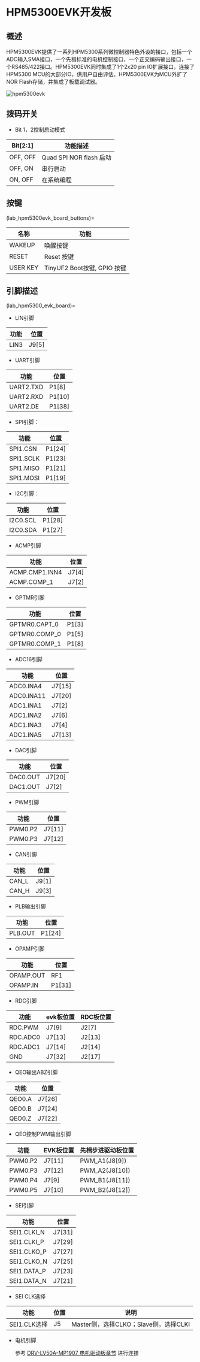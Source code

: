 # HPM5300EVK开发板

## 概述

HPM5300EVK提供了一系列HPM5300系列微控制器特色外设的接口，包括一个ADC输入SMA接口，一个先楫标准的电机控制接口，一个正交编码输出接口，一个RS485/422接口。HPM5300EVK同时集成了1个2x20 pin IO扩展接口，连接了HPM5300 MCU的大部分IO，供用户自由评估。HPM5300EVK为MCU外扩了NOR Flash存储，并集成了板载调试器。

![hpm5300evk](doc/hpm5300evk.png "hpm5300evk")

## 拨码开关

- Bit 1，2控制启动模式

| Bit[2:1] | 功能描述                |
| -------- | ----------------------- |
| OFF, OFF | Quad SPI NOR flash 启动 |
| OFF, ON  | 串行启动                |
| ON, OFF  | 在系统编程              |

## 按键

(lab_hpm5300evk_board_buttons)=

| 名称     | 功能                        |
| -------- | --------------------------- |
| WAKEUP   | 唤醒按键                    |
| RESET    | Reset 按键                  |
| USER KEY | TinyUF2 Boot按键, GPIO 按键 |

## 引脚描述

(lab_hpm5300_evk_board)=

- LIN引脚

| 功能 | 位置  |
| ---- | ----- |
| LIN3 | J9[5] |

- UART引脚

| 功能      | 位置   |
| --------- | ------ |
| UART2.TXD | P1[8]  |
| UART2.RXD | P1[10] |
| UART2.DE  | P1[38] |

- SPI引脚：

| 功能      | 位置   |
| --------- | ------ |
| SPI1.CSN  | P1[24] |
| SPI1.SCLK | P1[23] |
| SPI1.MISO | P1[21] |
| SPI1.MOSI | P1[19] |

- I2C引脚：

| 功能     | 位置   |
| -------- | ------ |
| I2C0.SCL | P1[28] |
| I2C0.SDA | P1[27] |

- ACMP引脚

| 功能           | 位置  |
| -------------- | ----- |
| ACMP.CMP1.INN4 | J7[4] |
| ACMP.COMP_1    | J7[2] |

- GPTMR引脚

| 功能          | 位置  |
| ------------- | ----- |
| GPTMR0.CAPT_0 | P1[3] |
| GPTMR0.COMP_0 | P1[5] |
| GPTMR0.COMP_1 | P1[8] |

- ADC16引脚

| 功能       | 位置   |
| ---------- | ------ |
| ADC0.INA4  | J7[15] |
| ADC0.INA11 | J7[20] |
| ADC1.INA1  | J7[2]  |
| ADC1.INA2  | J7[6]  |
| ADC1.INA3  | J7[4]  |
| ADC1.INA5  | J7[13] |

- DAC引脚

| 功能     | 位置   |
| -------- | ------ |
| DAC0.OUT | J7[20] |
| DAC1.OUT | J7[2]  |

- PWM引脚

| 功能    | 位置   |
| ------- | ------ |
| PWM0.P2 | J7[11] |
| PWM0.P3 | J7[12] |

- CAN引脚

| 功能  | 位置  |
| ----- | ----- |
| CAN_L | J9[1] |
| CAN_H | J9[3] |

- PLB输出引脚

| 功能    | 位置   |
| ------- | ------ |
| PLB.OUT | P1[24] |

- OPAMP引脚

| 功能      | 位置   |
| --------- | ------ |
| OPAMP.OUT | RF1    |
| OPAMP.IN  | P1[31] |

- RDC引脚

| 功能      | evk板位置 | RDC板位置 |
| --------- | ------ | ------ |
| RDC.PWM   | J7[9]  | J2[7]  |
| RDC.ADC0  | J7[13] | J2[13]  |
| RDC.ADC1  | J7[14] | J2[14]  |
| GND       | J7[32] | J2[17]  |

- QEO输出ABZ引脚

| 功能      | 位置   |
| --------- | ------ |
| QEO0.A  | J7[26] |
| QEO0.B  | J7[24] |
| QEO0.Z  | J7[22] |

- QEO控制PWM输出引脚

| 功能    | EVK板位置   | 先楫步进驱动板位置 |
| ------- | ------ | ------------- |
| PWM0.P2 | J7[11] | PWM_A1(J8[9]) |
| PWM0.P3 | J7[12] | PWM_A2(J8[10]) |
| PWM0.P4 | J7[9]  | PWM_B1(J8[11]) |
| PWM0.P5 | J7[10] | PWM_B2(J8[12]) |

- SEI引脚

| 功能      | 位置   |
| --------- | ------ |
| SEI1.CLKI_N  | J7[31] |
| SEI1.CLKI_P  | J7[29] |
| SEI1.CLKO_P  | J7[27] |
| SEI1.CLKO_N  | J7[25] |
| SEI1.DATA_P  | J7[23] |
| SEI1.DATA_N  | J7[21] |

- SEI CLK选择

| 功能      | 位置   | 说明 |
| --------- | ------ |------|
| SEI1.CLK选择  | J5 | Master侧，选择CLKO；Slave侧，选择CLKI |

- 电机引脚

  参考 [DRV-LV50A-MP1907 电机驱动板章节](lab_drv_lv50a_mp1907) 进行连接

